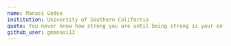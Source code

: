 ```yaml
---
name: Manasi Godse 
institution: University of Southern California
quote: You never know how strong you are until being strong is your only choice 
github_user: gmanasi13
---
```

